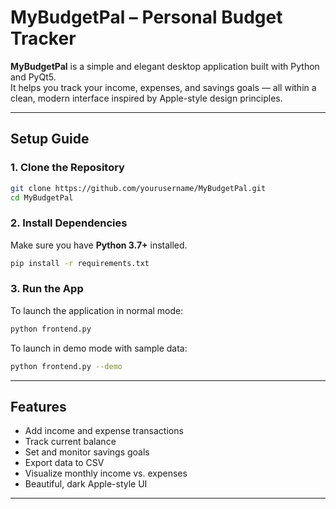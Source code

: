 # MyBudgetPal – Personal Budget Tracker

**MyBudgetPal** is a simple and elegant desktop application built with Python and PyQt5.  
It helps you track your income, expenses, and savings goals — all within a clean, modern interface inspired by Apple-style design principles.

---

## Setup Guide

### 1. Clone the Repository

```bash
git clone https://github.com/yourusername/MyBudgetPal.git
cd MyBudgetPal
```

### 2. Install Dependencies

Make sure you have **Python 3.7+** installed.

```bash
pip install -r requirements.txt
```

### 3. Run the App

To launch the application in normal mode:

```bash
python frontend.py
```

To launch in demo mode with sample data:

```bash
python frontend.py --demo
```

---

## Features

* Add income and expense transactions
* Track current balance
* Set and monitor savings goals
* Export data to CSV
* Visualize monthly income vs. expenses
* Beautiful, dark Apple-style UI

---
